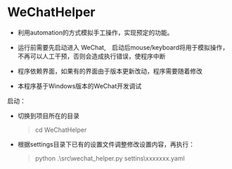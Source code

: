 # WeChatHelper

- 利用automation的方式模拟手工操作，实现预定的功能。

- 运行前需要先启动进入 WeChat,　启动后mouse/keyboard将用于模拟操作，不再可以人工干预，否则会造成执行错误，使程序中断

- 程序依赖界面，如果有的界面由于版本更新改动，程序需要随着修改

- 本程序基于Windows版本的WeChat开发调试

启动：

- 切换到项目所在的目录

    > cd WeChatHelper
    
- 根据settings目录下已有的设置文件调整修改设置内容，再执行：

    > python .\src\wechat_helper.py settins\xxxxxxx.yaml
